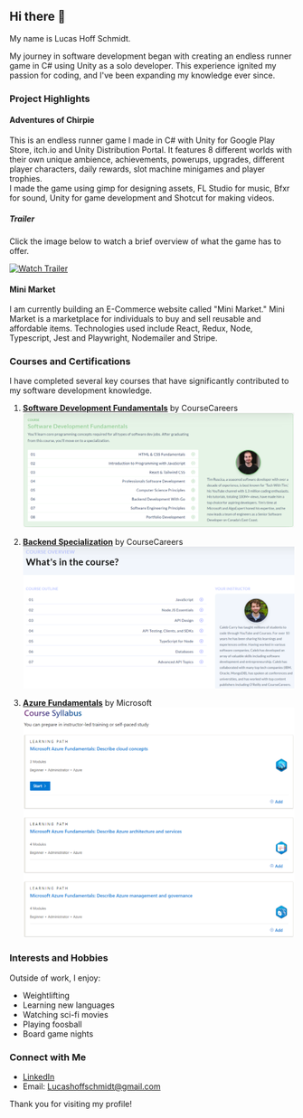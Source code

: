 ## Hi there 👋

My name is Lucas Hoff Schmidt.

My journey in software development began with creating an endless runner game in C# using Unity as a solo developer. This experience ignited my passion for coding, and I've been expanding my knowledge ever since.

### Project Highlights
#### Adventures of Chirpie
This is an endless runner game I made in C# with Unity for Google Play Store, itch.io and Unity Distribution Portal. 
It features 8 different worlds with their own unique ambience, achievements, powerups, upgrades, different player characters, daily rewards, slot machine minigames and player trophies.  
I made the game using gimp for designing assets, FL Studio for music, Bfxr for sound, Unity for game development and Shotcut for making videos.

##### Trailer
Click the image below to watch a brief overview of what the game has to offer.

[![Watch Trailer](https://i.ytimg.com/an_webp/3bHDo86nl7s/mqdefault_6s.webp?du=3000&sqp=CIO0q7YG&rs=AOn4CLD7E-Y59UD6RO0tI9jdQTyez7eW9g)](https://www.youtube.com/watch?v=3bHDo86nl7s)

#### Mini Market
I am currently building an E-Commerce website called "Mini Market." Mini Market is a marketplace for individuals to buy and sell reusable and affordable items.
Technologies used include React, Redux, Node, Typescript, Jest and Playwright, Nodemailer and Stripe. 

### Courses and Certifications
I have completed several key courses that have significantly contributed to my software development knowledge.

1. **[Software Development Fundamentals](https://coursecareers.com/explore/software-dev-fundamentals)** by CourseCareers  
   ![Content learned](SoftwareDevelopmentFundamentals-Content.png)
   
2. **[Backend Specialization](https://coursecareers.com/explore/software-dev-backend)** by CourseCareers  
   ![Content learned](BackendDevelopmentSpecialization-Content.png)
   
3. **[Azure Fundamentals](https://learn.microsoft.com/en-us/training/courses/az-900t00)** by Microsoft  
   ![Content learned](AzureFundamentals-Content.png)

### Interests and Hobbies
Outside of work, I enjoy:
- Weightlifting
- Learning new languages
- Watching sci-fi movies
- Playing foosball
- Board game nights

### Connect with Me
- [LinkedIn](https://www.linkedin.com/in/lucas-hoff-schmidt-594855156/)
- Email: [Lucashoffschmidt@gmail.com](mailto:Lucashoffschmidt@gmail.com)

Thank you for visiting my profile!

